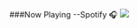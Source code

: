 <div>


###Now Playing --Spotify 🎧
<a href="https://spotify-github-profile.vercel.app/
api/view.svg?uid=tkodyqapd40c3d0tfoadra67i&
redirect=true">
<img src="https://spotify-github-profile
.vercel.app/api/view.svg?uid=tkodyqapd40c3d0tfo
adra67i&cover_image=true&theme=natemoo-re&bar_
color_cover=true&bar_color=53b14f"/>
</a>
</p>
</div>
